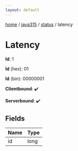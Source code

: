 ```yaml
---
layout: default
---
```


[home](/)  /  [java315](/protocol/java315)  /  [status](/protocol/java315/status)  /  latency

# Latency

**Id**: 1

**Id** (hex): 01

**Id** (bin): 00000001

**Clientbound**: ✔️

**Serverbound**: ✔️

## Fields

Name | Type
---|---
id | long
